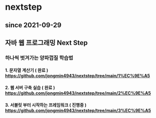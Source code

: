 # nextstep

## since 2021-09-29

## 자바 웹 프로그래밍 Next Step
### 하나씩 벗겨가는 양파껍질 학습법

#### 1. 문자열 계산기 ( 완료 ) https://github.com/jongmin4943/nextstep/tree/main/1%EC%9E%A5
#### 2. 웹 서버 구축 실습 ( 완료 ) https://github.com/jongmin4943/nextstep/tree/main/2%EC%9E%A5
#### 3. 서블릿 부터 시작하는 프레임워크 ( 진행중 ) https://github.com/jongmin4943/nextstep/tree/main/3%EC%9E%A5
